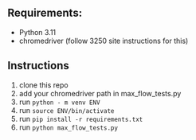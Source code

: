 ## Requirements:
- Python 3.11
- chromedriver (follow 3250 site instructions for this)

## Instructions
1. clone this repo
2. add your chromedriver path in max_flow_tests.py
3. run `python - m venv ENV`
4. run `source ENV/bin/activate`
5. run `pip install -r requirements.txt`
6. run `python max_flow_tests.py`
